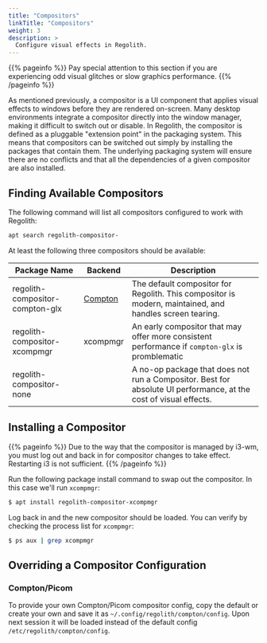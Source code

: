 ```yaml
---
title: "Compositors"
linkTitle: "Compositors"
weight: 3
description: >
  Configure visual effects in Regolith.
---
```


{{% pageinfo %}}
Pay special attention to this section if you are experiencing odd visual glitches or slow graphics performance.
{{% /pageinfo %}}

As mentioned previously, a compositor is a UI component that applies visual effects to windows before they are rendered on-screen.  Many desktop environments integrate a compositor directly into the window manager, making it difficult to switch out or disable.  In Regolith, the compositor is defined as a pluggable "extension point" in the packaging system. This means that compositors can be switched out simply by installing the packages that contain them.  The underlying packaging system will ensure there are no conflicts and that all the dependencies of a given compositor are also installed.

## Finding Available Compositors

The following command will list all compositors configured to work with Regolith:
```bash
apt search regolith-compositor-
```

At least the following three compositors should be available:

| Package Name            | Backend           | Description |
|-------------------|-----------------|------|
| regolith-compositor-compton-glx   | [Compton](https://github.com/yshui/picom)        | The default compositor for Regolith.  This compositor is modern, maintained, and handles screen tearing.|
| regolith-compositor-xcompmgr            | xcompmgr     | An early compositor that may offer more consistent performance if `compton-glx` is promblematic |
| regolith-compositor-none      |   | A no-op package that does not run a Compositor. Best for absolute UI performance, at the cost of visual effects. |

## Installing a Compositor

{{% pageinfo %}}
Due to the way that the compositor is managed by i3-wm, you must log out and back in for compositor changes to take effect.  Restarting i3 is not sufficient.
{{% /pageinfo %}}

Run the following package install command to swap out the compositor.  In this case we'll run `xcompmgr`:
```bash
$ apt install regolith-compositor-xcompmgr
```

Log back in and the new compositor should be loaded.  You can verify by checking the process list for `xcompmgr`:
```bash
$ ps aux | grep xcompmgr
```

## Overriding a Compositor Configuration

### Compton/Picom

To provide your own Compton/Picom compositor config, copy the default or create your own and save it as `~/.config/regolith/compton/config`.  Upon next session it will be loaded instead of the default config `/etc/regolith/compton/config`.

